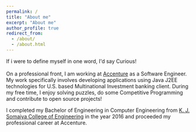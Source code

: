 ```yaml
---
permalink: /
title: "About me"
excerpt: "About me"
author_profile: true
redirect_from: 
  - /about/
  - /about.html
---
```


If i were to define myself in one word, I'd say Curious!<br/><br/>
On a professional front, I am working at [Accenture](https://www.accenture.com/in-en) as a Software Engineer. My work specifically involves developing applications using Java J2EE technologies for U.S. based Multinational Investment banking client. During my free time, I enjoy solving puzzles, do some Competitive Programming and contribute to open source projects!

I completed my Bachelor of Engineering in Computer Engineering from [K. J. Somaiya College of Engineering](https://www.somaiya.edu/kjsce) in the year 2016 and proceeded my professional career at Accenture.
